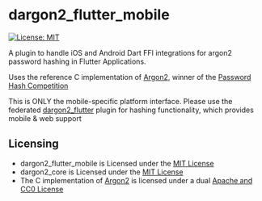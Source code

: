 # dargon2_flutter_mobile
[![License: MIT](https://img.shields.io/badge/License-MIT-yellow.svg)](https://opensource.org/licenses/MIT)

A plugin to handle iOS and Android Dart FFI integrations for argon2 password hashing in Flutter Applications.

Uses the reference C implementation of [Argon2], winner of the [Password Hash Competition]

This is ONLY the mobile-specific platform interface. Please use the federated [dargon2_flutter] plugin for hashing functionality, which provides mobile & web support

[Password Hash Competition]: https://password-hashing.net
[dargon2_flutter]: https://pub.dev/documentation/dargon2_flutter/latest

## Licensing

- dargon2_flutter_mobile is Licensed under the [MIT License]
- dargon2_core is Licensed under the [MIT License](https://github.com/tmthecoder/dargon2_core/blob/main/LICENSE)
- The C implementation of [Argon2] is licensed under a dual [Apache and CC0 License]

[MIT License]: https://github.com/tmthecoder/dargon2_flutter/blob/main/LICENSE

[Argon2]: https://github.com/P-H-C/phc-winner-argon2

[Apache and CC0 License]: https://github.com/P-H-C/phc-winner-argon2/blob/master/LICENSE
